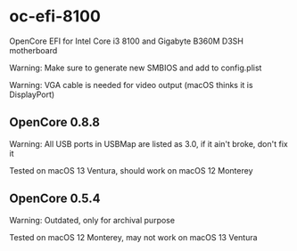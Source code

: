 # oc-efi-8100
OpenCore EFI for Intel Core i3 8100 and Gigabyte B360M D3SH motherboard

Warning: Make sure to generate new SMBIOS and add to config.plist

Warning: VGA cable is needed for video output (macOS thinks it is DisplayPort)

## OpenCore 0.8.8
Warning: All USB ports in USBMap are listed as 3.0, if it ain't broke, don't fix it

Tested on macOS 13 Ventura, should work on macOS 12 Monterey

## OpenCore 0.5.4
Warning: Outdated, only for archival purpose

Tested on macOS 12 Monterey, may not work on macOS 13 Ventura
